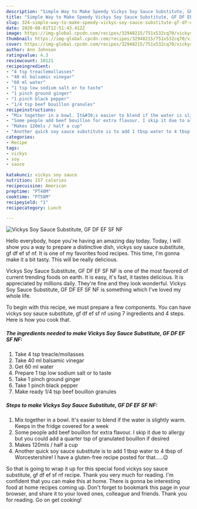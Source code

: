 ```yaml
---
description: "Simple Way to Make Speedy Vickys Soy Sauce Substitute, GF DF EF SF NF"
title: "Simple Way to Make Speedy Vickys Soy Sauce Substitute, GF DF EF SF NF"
slug: 324-simple-way-to-make-speedy-vickys-soy-sauce-substitute-gf-df-ef-sf-nf
date: 2020-08-01T12:51:43.412Z
image: https://img-global.cpcdn.com/recipes/32948215/751x532cq70/vickys-soy-sauce-substitute-gf-df-ef-sf-nf-recipe-main-photo.jpg
thumbnail: https://img-global.cpcdn.com/recipes/32948215/751x532cq70/vickys-soy-sauce-substitute-gf-df-ef-sf-nf-recipe-main-photo.jpg
cover: https://img-global.cpcdn.com/recipes/32948215/751x532cq70/vickys-soy-sauce-substitute-gf-df-ef-sf-nf-recipe-main-photo.jpg
author: Ann Johnson
ratingvalue: 4.3
reviewcount: 10121
recipeingredient:
- "4 tsp treaclemollasses"
- "40 ml balsamic vinegar"
- "60 ml water"
- "1 tsp low sodium salt or to taste"
- "1 pinch ground ginger"
- "1 pinch black pepper"
- "1/4 tsp beef bouillon granules"
recipeinstructions:
- "Mix together in a bowl. It&#39;s easier to blend if the water is slightly warm. Keeps in the fridge covered for a week"
- "Some people add beef bouillon for extra flavour. I skip it due to allergy but you could add a quarter tsp of granulated bouillon if desired"
- "Makes 120mls / half a cup"
- "Another quick soy sauce substitute is to add 1 tbsp water to 4 tbsp of Worcestershire! I have a gluten-free recipe posted for that.....😉"
categories:
- Recipe
tags:
- vickys
- soy
- sauce

katakunci: vickys soy sauce 
nutrition: 157 calories
recipecuisine: American
preptime: "PT40M"
cooktime: "PT58M"
recipeyield: "1"
recipecategory: Lunch

---
```



![Vickys Soy Sauce Substitute, GF DF EF SF NF](https://img-global.cpcdn.com/recipes/32948215/751x532cq70/vickys-soy-sauce-substitute-gf-df-ef-sf-nf-recipe-main-photo.jpg)

Hello everybody, hope you're having an amazing day today. Today, I will show you a way to prepare a distinctive dish, vickys soy sauce substitute, gf df ef sf nf. It is one of my favorites food recipes. This time, I'm gonna make it a bit tasty. This will be really delicious.



Vickys Soy Sauce Substitute, GF DF EF SF NF is one of the most favored of current trending foods on earth. It is easy, it's fast, it tastes delicious. It is appreciated by millions daily. They're fine and they look wonderful. Vickys Soy Sauce Substitute, GF DF EF SF NF is something which I've loved my whole life.


To begin with this recipe, we must prepare a few components. You can have vickys soy sauce substitute, gf df ef sf nf using 7 ingredients and 4 steps. Here is how you cook that.

<!--inarticleads1-->

##### The ingredients needed to make Vickys Soy Sauce Substitute, GF DF EF SF NF:

1. Take 4 tsp treacle/mollasses
1. Take 40 ml balsamic vinegar
1. Get 60 ml water
1. Prepare 1 tsp low sodium salt or to taste
1. Take 1 pinch ground ginger
1. Take 1 pinch black pepper
1. Make ready 1/4 tsp beef bouillon granules




<!--inarticleads2-->

##### Steps to make Vickys Soy Sauce Substitute, GF DF EF SF NF:

1. Mix together in a bowl. It&#39;s easier to blend if the water is slightly warm. Keeps in the fridge covered for a week
1. Some people add beef bouillon for extra flavour. I skip it due to allergy but you could add a quarter tsp of granulated bouillon if desired
1. Makes 120mls / half a cup
1. Another quick soy sauce substitute is to add 1 tbsp water to 4 tbsp of Worcestershire! I have a gluten-free recipe posted for that.....😉




So that is going to wrap it up for this special food vickys soy sauce substitute, gf df ef sf nf recipe. Thank you very much for reading. I'm confident that you can make this at home. There is gonna be interesting food at home recipes coming up. Don't forget to bookmark this page in your browser, and share it to your loved ones, colleague and friends. Thank you for reading. Go on get cooking!
